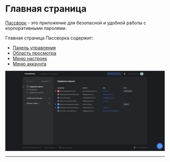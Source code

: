 # Главная страница

[Пассворк][Passwork_Website] - это приложение для безопасной и удобной работы с корпоративными паролями.

Главная страница Пассворка содержит:

- [Панель управления][Control_Panel]
- [Область просмотра][View_Panel]
- [Меню настроек][Settings_Menu]
- [Меню аккаунта][Account_Menu]

![Главная страница][Main_Page_PNG]
___

[Main_Page_PNG]: Main_Page.png
[Account_Menu]: Account_Menu.md
[Settings_Menu]: Settings_Menu.md
[View_Panel]: View_Panel.md
[Control_Panel]: Control_Panel.md
[Passwork_Website]: https://passwork.ru/
